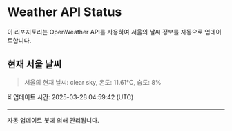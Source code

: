 
# Weather API Status

이 리포지토리는 OpenWeather API를 사용하여 서울의 날씨 정보를 자동으로 업데이트합니다.

## 현재 서울 날씨
> 서울의 현재 날씨: clear sky, 온도: 11.61°C, 습도: 8%

⏳ 업데이트 시간: 2025-03-28 04:59:42 (UTC)

---
자동 업데이트 봇에 의해 관리됩니다.
